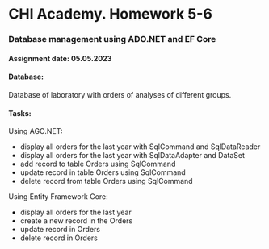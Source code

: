 # CHI Academy. Homework 5-6

### Database management using ADO.NET and EF Core

#### Assignment date: 05.05.2023

#### Database:

Database of laboratory with orders of analyses of different groups. 

#### Tasks:

Using AGO.NET:
- display all orders for the last year with SqlCommand and SqlDataReader
- display all orders for the last year with SqlDataAdapter and DataSet 
- add record to table Orders using SqlCommand
- update record in table Orders using SqlCommand
- delete record from table Orders using SqlCommand

Using Entity Framework Core:
- display all orders for the last year 
- create a new record in the Orders 
- update record in Orders 
- delete record in Orders 
